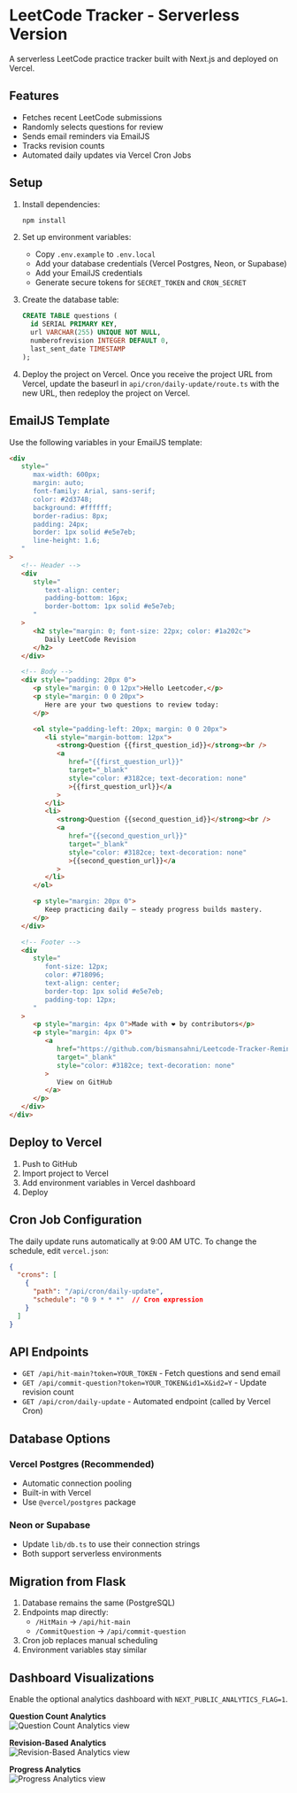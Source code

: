 # LeetCode Tracker - Serverless Version

A serverless LeetCode practice tracker built with Next.js and deployed on Vercel.

## Features

- Fetches recent LeetCode submissions
- Randomly selects questions for review
- Sends email reminders via EmailJS
- Tracks revision counts
- Automated daily updates via Vercel Cron Jobs

## Setup

1. Install dependencies:
   ```bash
   npm install
   ```

2. Set up environment variables:
   - Copy `.env.example` to `.env.local`
   - Add your database credentials (Vercel Postgres, Neon, or Supabase)
   - Add your EmailJS credentials
   - Generate secure tokens for `SECRET_TOKEN` and `CRON_SECRET`

3. Create the database table:
   ```sql
   CREATE TABLE questions (
     id SERIAL PRIMARY KEY,
     url VARCHAR(255) UNIQUE NOT NULL,
     numberofrevision INTEGER DEFAULT 0,
     last_sent_date TIMESTAMP
   );
   ```
   
4. Deploy the project on Vercel. Once you receive the project URL from Vercel, update the baseurl in `api/cron/daily-update/route.ts` with the new URL, then redeploy the project on Vercel.

## EmailJS Template
Use the following variables in your EmailJS template:

```html
<div
   style="
      max-width: 600px;
      margin: auto;
      font-family: Arial, sans-serif;
      color: #2d3748;
      background: #ffffff;
      border-radius: 8px;
      padding: 24px;
      border: 1px solid #e5e7eb;
      line-height: 1.6;
   "
>
   <!-- Header -->
   <div
      style="
         text-align: center;
         padding-bottom: 16px;
         border-bottom: 1px solid #e5e7eb;
      "
   >
      <h2 style="margin: 0; font-size: 22px; color: #1a202c">
         Daily LeetCode Revision
      </h2>
   </div>

   <!-- Body -->
   <div style="padding: 20px 0">
      <p style="margin: 0 0 12px">Hello Leetcoder,</p>
      <p style="margin: 0 0 20px">
         Here are your two questions to review today:
      </p>

      <ol style="padding-left: 20px; margin: 0 0 20px">
         <li style="margin-bottom: 12px">
            <strong>Question {{first_question_id}}</strong><br />
            <a
               href="{{first_question_url}}"
               target="_blank"
               style="color: #3182ce; text-decoration: none"
               >{{first_question_url}}</a
            >
         </li>
         <li>
            <strong>Question {{second_question_id}}</strong><br />
            <a
               href="{{second_question_url}}"
               target="_blank"
               style="color: #3182ce; text-decoration: none"
               >{{second_question_url}}</a
            >
         </li>
      </ol>

      <p style="margin: 20px 0">
         Keep practicing daily — steady progress builds mastery.
      </p>
   </div>

   <!-- Footer -->
   <div
      style="
         font-size: 12px;
         color: #718096;
         text-align: center;
         border-top: 1px solid #e5e7eb;
         padding-top: 12px;
      "
   >
      <p style="margin: 4px 0">Made with ❤️ by contributors</p>
      <p style="margin: 4px 0">
         <a
            href="https://github.com/bismansahni/Leetcode-Tracker-Reminder"
            target="_blank"
            style="color: #3182ce; text-decoration: none"
         >
            View on GitHub
         </a>
      </p>
   </div>
</div>

```

## Deploy to Vercel

1. Push to GitHub
2. Import project to Vercel
3. Add environment variables in Vercel dashboard
4. Deploy

## Cron Job Configuration

The daily update runs automatically at 9:00 AM UTC. To change the schedule, edit `vercel.json`:

```json
{
  "crons": [
    {
      "path": "/api/cron/daily-update",
      "schedule": "0 9 * * *"  // Cron expression
    }
  ]
}
```

## API Endpoints

- `GET /api/hit-main?token=YOUR_TOKEN` - Fetch questions and send email
- `GET /api/commit-question?token=YOUR_TOKEN&id1=X&id2=Y` - Update revision count
- `GET /api/cron/daily-update` - Automated endpoint (called by Vercel Cron)

## Database Options

### Vercel Postgres (Recommended)
- Automatic connection pooling
- Built-in with Vercel
- Use `@vercel/postgres` package

### Neon or Supabase
- Update `lib/db.ts` to use their connection strings
- Both support serverless environments

## Migration from Flask

1. Database remains the same (PostgreSQL)
2. Endpoints map directly:
   - `/HitMain` → `/api/hit-main`
   - `/CommitQuestion` → `/api/commit-question`
3. Cron job replaces manual scheduling
4. Environment variables stay similar

## Dashboard Visualizations

Enable the optional analytics dashboard with `NEXT_PUBLIC_ANALYTICS_FLAG=1`.

**Question Count Analytics**  
![Question Count Analytics view](assets/QuestionAnalytics.png)

**Revision-Based Analytics**  
![Revision-Based Analytics view](assets/RevisionAnalytics.png)

**Progress Analytics**  
![Progress Analytics view](assets/ProgressAnalytics.png)
